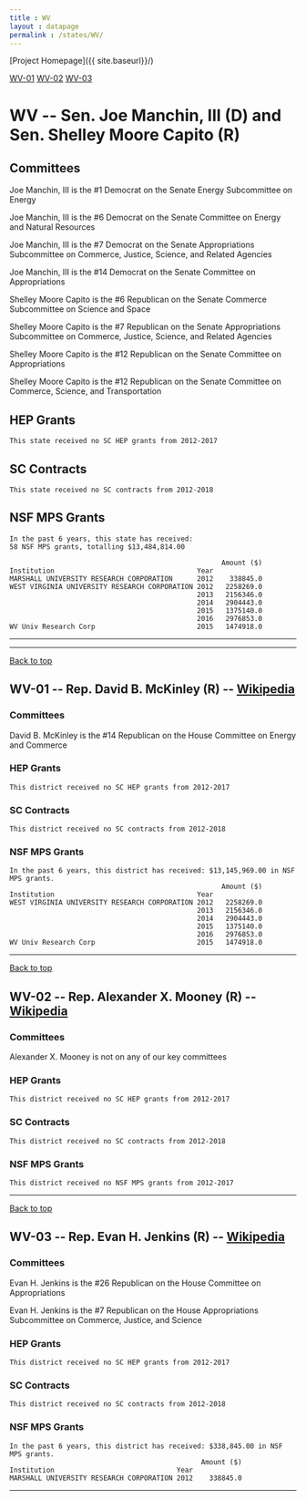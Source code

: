 ```yaml
---
title : WV
layout : datapage
permalink : /states/WV/
---
```

<a name="top"></a>
[Project Homepage]({{ site.baseurl}}/)


[WV-01](#WV-01)  [WV-02](#WV-02)  [WV-03](#WV-03)  

# WV -- Sen. Joe Manchin, III (D) and  Sen. Shelley Moore Capito (R)
## Committees
Joe Manchin, III is the #1 Democrat on the Senate Energy Subcommittee on Energy 

Joe Manchin, III is the #6 Democrat on the Senate Committee on Energy and Natural Resources 

Joe Manchin, III is the #7 Democrat on the Senate Appropriations Subcommittee on Commerce, Justice, Science, and Related Agencies 

Joe Manchin, III is the #14 Democrat on the Senate Committee on Appropriations 

Shelley Moore Capito is the #6 Republican on the Senate Commerce Subcommittee on Science and Space 

Shelley Moore Capito is the #7 Republican on the Senate Appropriations Subcommittee on Commerce, Justice, Science, and Related Agencies 

Shelley Moore Capito is the #12 Republican on the Senate Committee on Appropriations 

Shelley Moore Capito is the #12 Republican on the Senate Committee on Commerce, Science, and Transportation 

## HEP Grants
```
This state received no SC HEP grants from 2012-2017
```
## SC Contracts
```
This state received no SC contracts from 2012-2018
```
## NSF MPS Grants
```
In the past 6 years, this state has received:
58 NSF MPS grants, totalling $13,484,814.00
 
                                                    Amount ($)
Institution                                   Year            
MARSHALL UNIVERSITY RESEARCH CORPORATION      2012    338845.0
WEST VIRGINIA UNIVERSITY RESEARCH CORPORATION 2012   2258269.0
                                              2013   2156346.0
                                              2014   2904443.0
                                              2015   1375140.0
                                              2016   2976853.0
WV Univ Research Corp                         2015   1474918.0
```
---
---
<a name="WV-01"></a>
[Back to top](#top)
## WV-01 -- Rep. David B. McKinley (R) -- [Wikipedia](https://en.wikipedia.org/wiki/WV-01)
### Committees
David B. McKinley is the #14 Republican on the House Committee on Energy and Commerce 

### HEP Grants
```
This district received no SC HEP grants from 2012-2017
```
### SC Contracts
```
This district received no SC contracts from 2012-2018
```
### NSF MPS Grants
```
In the past 6 years, this district has received: $13,145,969.00 in NSF MPS grants.
                                                    Amount ($)
Institution                                   Year            
WEST VIRGINIA UNIVERSITY RESEARCH CORPORATION 2012   2258269.0
                                              2013   2156346.0
                                              2014   2904443.0
                                              2015   1375140.0
                                              2016   2976853.0
WV Univ Research Corp                         2015   1474918.0
```
---
<a name="WV-02"></a>
[Back to top](#top)
## WV-02 -- Rep. Alexander X. Mooney (R) -- [Wikipedia](https://en.wikipedia.org/wiki/WV-02)
### Committees
Alexander X. Mooney is not on any of our key committees 

### HEP Grants
```
This district received no SC HEP grants from 2012-2017
```
### SC Contracts
```
This district received no SC contracts from 2012-2018
```
### NSF MPS Grants
```
This district received no NSF MPS grants from 2012-2017
```
---
<a name="WV-03"></a>
[Back to top](#top)
## WV-03 -- Rep. Evan H. Jenkins (R) -- [Wikipedia](https://en.wikipedia.org/wiki/WV-03)
### Committees
Evan H. Jenkins is the #26 Republican on the House Committee on Appropriations 

Evan H. Jenkins is the #7 Republican on the House Appropriations Subcommittee on Commerce, Justice, and Science 

### HEP Grants
```
This district received no SC HEP grants from 2012-2017
```
### SC Contracts
```
This district received no SC contracts from 2012-2018
```
### NSF MPS Grants
```
In the past 6 years, this district has received: $338,845.00 in NSF MPS grants.
                                               Amount ($)
Institution                              Year            
MARSHALL UNIVERSITY RESEARCH CORPORATION 2012    338845.0
```
---
